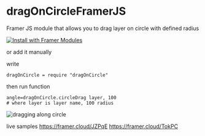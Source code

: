 # dragOnCircleFramerJS
Framer JS module that allows you to drag layer on circle with defined radius



[![Install with Framer Modules](https://www.framermodules.com/assets/badge.png)](https://open.framermodules.com/drag-on-circle)

or add it manually

write
```
dragOnCircle = require "dragOnCircle"
```

then run function

```
angle=dragOnCircle.circleDrag layer, 100
# where layer is layer name, 100 radius
```

![dragging along circle](https://github.com/mamezito/dragOnCircleFramerJS/blob/master/knob.gif)


live samples
https://framer.cloud/JZPqE
https://framer.cloud/TokPC
